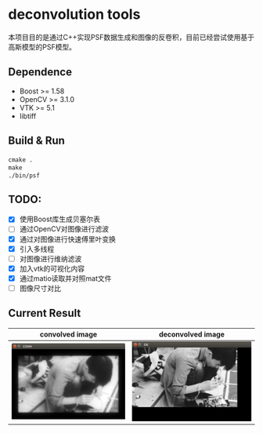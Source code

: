 # deconvolution tools

本项目目的是通过C++实现PSF数据生成和图像的反卷积，目前已经尝试使用基于高斯模型的PSF模型。

## Dependence
- Boost >= 1.58
- OpenCV >= 3.1.0
- VTK >= 5.1
- libtiff

## Build & Run
```
cmake .
make
./bin/psf
```

## TODO:
- [x] 使用Boost库生成贝塞尔表
- [ ] 通过OpenCV对图像进行滤波
- [x] 通过对图像进行快速傅里叶变换
- [x] 引入多线程
- [ ] 对图像进行维纳滤波
- [x] 加入vtk的可视化内容
- [x] 通过matio读取并对照mat文件
- [ ] 图像尺寸对比

## Current Result
|convolved image|deconvolved image|
|:---:|:---:|
|![convolved](images/convolved.png)|![Born&wolf](images/deconvolved.png)|
